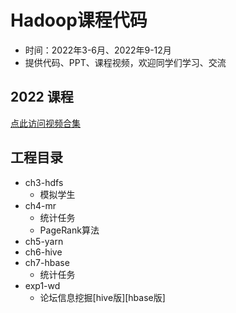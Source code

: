 # Hadoop课程代码

- 时间：2022年3-6月、2022年9-12月
- 提供代码、PPT、课程视频，欢迎同学们学习、交流

## 2022 课程
[点此访问视频合集](https://space.bilibili.com/693033162/channel/collectiondetail?sid=237788)


## 工程目录

- ch3-hdfs
  - 模拟学生
- ch4-mr
  - 统计任务
  - PageRank算法
- ch5-yarn
- ch6-hive
- ch7-hbase
  - 统计任务
- exp1-wd
  - 论坛信息挖掘[hive版][hbase版]